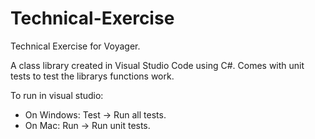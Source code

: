 # Technical-Exercise
Technical Exercise for Voyager.

A class library created in Visual Studio Code using C#. Comes with unit tests to test the librarys functions work.

To run in visual studio: 
 - On Windows: Test -> Run all tests.
 - On Mac: Run -> Run unit tests.
